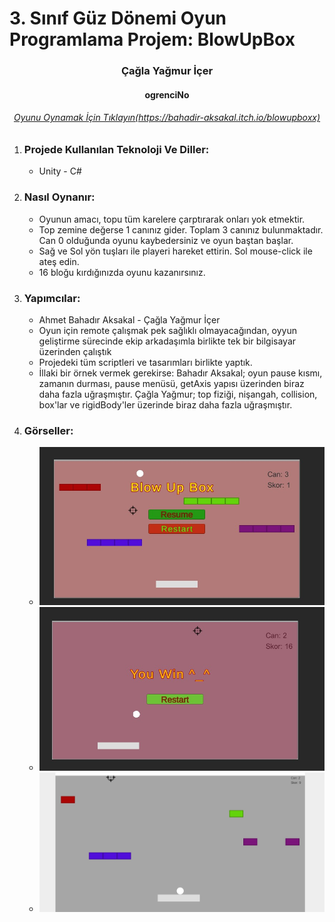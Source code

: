 # 3. Sınıf Güz Dönemi Oyun Programlama Projem: BlowUpBox

<h3 align="center" color="Darkblue">Çağla Yağmur İçer</h3>
<h4 align="center" color="Darkblue">ogrenciNo</h4>
<h6 align="center" ><a href="https://bahadir-aksakal.itch.io/blowupboxx" color="Purple">Oyunu Oynamak İçin Tıklayın(https://bahadir-aksakal.itch.io/blowupboxx)</a></h6>

<ol>
  <li>
      <h3 color="Red">Projede Kullanılan Teknoloji Ve Diller:</h3>
      <ul>
        <li>Unity - C#</li>
      </ul>
  </li>
  <li>
      <h3 color="Red">Nasıl Oynanır:</h3>
      <ul>
        <li>Oyunun amacı, topu tüm karelere çarptırarak onları yok etmektir.</li>
        <li>Top zemine değerse 1 canınız gider. Toplam 3 canınız bulunmaktadır. Can 0 olduğunda oyunu kaybedersiniz ve oyun baştan başlar.</li>
        <li>Sağ ve Sol yön tuşları ile playeri hareket ettirin. Sol mouse-click ile ateş edin.</li>
        <li>16 bloğu kırdığınızda oyunu kazanırsınız.</li>
      </ul>
  </li>
  <li>
      <h3 color="Red">Yapımcılar:</h3>
      <ul>
         <li>Ahmet Bahadır Aksakal - Çağla Yağmur İçer</li>
         <li>Oyun için remote çalışmak pek sağlıklı olmayacağından, oyyun geliştirme sürecinde ekip arkadaşımla birlikte tek bir bilgisayar üzerinden çalıştık</li>
         <li>Projedeki tüm scriptleri ve tasarımları birlikte yaptık.</li>
         <li>İllaki bir örnek vermek gerekirse: Bahadır Aksakal; oyun pause kısmı, zamanın durması, pause menüsü, getAxis yapısı üzerinden biraz daha fazla   uğraşmıştır. Çağla Yağmur; top fiziği, nişangah, collision, box'lar ve rigidBody'ler üzerinde biraz daha fazla uğraşmıştır.  </li>         
    </ul>
  </li>
  <li>
      <h3 color="Red">Görseller:</h3>
      <ul>
        <li><img src="Gorseller/blowUpBox.jpeg"></li>
        <li><img src="Gorseller/blowUpBox2.jpeg"></li>
        <li><img src="Gorseller/blowUpBox3.jpeg"></li>
      </ul>
  </li>
</ol>


